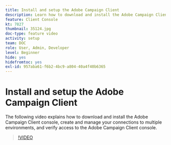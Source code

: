 ```yaml
---
title: Install and setup the Adobe Campaign Client
description: Learn how to download and install the Adobe Campaign Client console, create and manage your connections to multiple environments, and to verify access to the Adobe Campaign Client console.
feature: Client Console
kt: 7827
thumbnail: 35124.jpg
doc-type: feature video
activity: setup
team: DOC
role: User, Admin, Developer
level: Beginner
hide: yes
hidefromtoc: yes
exl-id: 957aba61-f6b2-4bc9-a804-40a4f40b6365
---
```

# Install and setup the Adobe Campaign Client

The following video explains how to download and install the Adobe Campaign Client console, create and manage your connections to multiple environments, and verify access to the Adobe Campaign Client console.

>[!VIDEO](https://video.tv.adobe.com/v/35124?quality=12)
